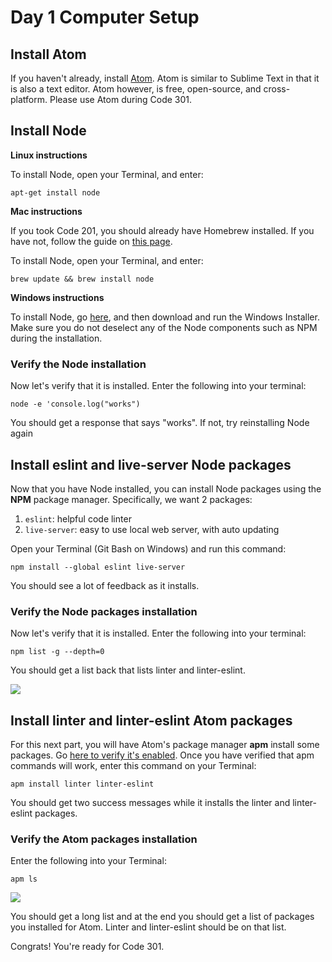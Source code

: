 # Day 1 Computer Setup

## Install Atom

  If you haven't already, install [Atom](https://atom.io). Atom is similar to Sublime Text in that it is also a text editor. Atom however, is free, open-source, and cross-platform. Please use Atom during Code 301.

## Install Node

  **Linux instructions**

  To install Node, open your Terminal, and enter:

  `apt-get install node`

  **Mac instructions**

  If you took Code 201, you should already have Homebrew installed. If you have not, follow the guide on [this page](https://github.com/codefellows/code-201-prework/blob/master/prework/mac/2_homebrew.md#install-homebrew).

  To install Node, open your Terminal, and enter:

  `brew update && brew install node`

  **Windows instructions**

  To install Node, go [here](https://nodejs.org/en/download/), and then download and run the Windows Installer. Make sure you do not deselect any of the Node components such as NPM during the installation.

### Verify the Node installation
Now let's verify that it is installed. Enter the following into your terminal:

`node -e 'console.log("works")`

You should get a response that says "works". If not, try reinstalling Node again

## Install eslint and live-server Node packages

Now that you have Node installed, you can install Node packages using the  **NPM** package manager. Specifically, we want 2 packages:

1. `eslint`: helpful code linter
1. `live-server`: easy to use local web server, with auto updating

Open your Terminal (Git Bash on Windows) and run this command:

`npm install --global eslint live-server`

 You should see a lot of feedback as it installs.

### Verify the Node packages installation
Now let's verify that it is installed. Enter the following into your terminal:

`npm list -g --depth=0`

You should get a list back that lists linter and linter-eslint.

![](http://i.imgur.com/1ITioP1.png)

## Install linter and linter-eslint Atom packages
For this next part, you will have Atom's package manager **apm** install some packages. Go [here to verify it's enabled](https://atom.io/docs/v0.194.0/using-atom-atom-packages#command-line). Once you have verified that apm commands will work, enter this command on your Terminal:

`apm install linter linter-eslint`

You should get two success messages while it installs the linter and linter-eslint packages.

### Verify the Atom packages installation
Enter the following into your Terminal:

`apm ls`

 ![](http://i.imgur.com/Jlv6LeP.png)

 You should get a long list and at the end you should get a list of packages you installed for Atom. Linter and linter-eslint should be on that list.

Congrats! You're ready for Code 301.
